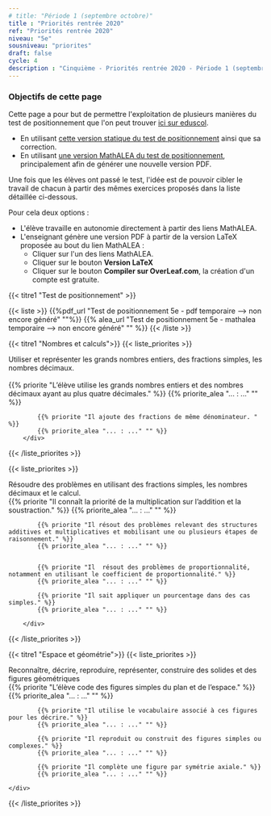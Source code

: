 ```yaml
---
# title: "Période 1 (septembre octobre)"
title : "Priorités rentrée 2020"
ref: "Priorités rentrée 2020"
niveau: "5e"
sousniveau: "priorites"
draft: false
cycle: 4
description : "Cinquième - Priorités rentrée 2020 - Période 1 (septembre octobre)"
---
```


<!-- <h2 class="ui horizontal divider header">Priorités</h2>
<h3 class="ui horizontal divider header">Test de positionnement</h3> -->
### Objectifs de cette page
Cette page a pour but de permettre l'exploitation de plusieurs manières du test de positionnement que l'on peut trouver [ici sur eduscol](https://eduscol.education.fr/cid152895/rentree-2020-priorites-et-positionnement.html#lien1).

* En utilisant [cette version statique du test de positionnement](/pdf/2020-3e-Priorites-Test.pdf) ainsi que sa correction.
* En utilisant [une version MathALEA du test de positionnement](https://coopmaths.fr/exercice.html?ex=4C10-1,nb_questions=3,sup=4&ex=4C10-2,nb_questions=4,sup=5&ex=4C30-1,nb_questions=6,sup=4&ex=4C25-0,nb_questions=2,sup=1&ex=beta5L13-4,nb_questions=5,sup=1&ex=4L10,nb_questions=3,sup=1&ex=4L14-2,nb_questions=6,sup=1&ex=4L14-1,nb_questions=6,sup=true,sup2=4&ex=4L20,nb_questions=5&ex=6P11,nb_questions=1,sup=1&ex=beta4L13-0,nb_questions=1,sup=1&ex=3G20,nb_questions=1,sup=1&ex=4G20,nb_questions=1,sup=1), principalement afin de générer une nouvelle version PDF.

Une fois que les élèves ont passé le test, l'idée est de pouvoir cibler le travail de chacun à partir des mêmes exercices proposés dans la liste détaillée ci-dessous.

Pour cela deux options :
* L'élève travaille en autonomie directement à partir des liens MathALEA.
* L'enseignant génère une version PDF à partir de la version LaTeX proposée au bout du lien MathALEA :
	* Cliquer sur l'un des liens MathALEA.
	* Cliquer sur le bouton **Version LaTeX**
	* Cliquer sur le bouton **Compiler sur OverLeaf.com**, la création d'un compte est gratuite. 


{{< titre1 "Test de positionnement" >}}

{{< liste >}}
	{{%pdf_url "Test de positionnement 5e - pdf temporaire --> non encore généré" ""%}}
	{{% alea_url "Test de positionnement 5e - mathalea temporaire --> non encore généré" "" %}}
{{< /liste >}}


<!-- <h3 class="ui horizontal divider header">Nombres et calculs</h3> -->
{{< titre1 "Nombres et calculs">}}
{{< liste_priorites >}}
	<div class="item">
		<i class="large black chevron circle right icon"></i>
		<div class="header content">Utiliser et représenter les grands nombres entiers, des fractions simples, les nombres décimaux.</div>	
			{{% priorite "L’élève utilise les grands nombres entiers et des nombres décimaux ayant au plus quatre décimales." %}}
			{{% priorite_alea "... : ..." "" %}}

			{{% priorite "Il ajoute des fractions de même dénominateur. " %}}
			{{% priorite_alea "... : ..." "" %}}
		</div>	
{{< /liste_priorites >}}

{{< liste_priorites >}}
	<div class="item">
		<i class="large black chevron circle right icon"></i>
		<div class="header content">Résoudre des problèmes en utilisant des fractions simples, les nombres décimaux et le calcul.</div>	
			{{% priorite "Il connaît la priorité de la multiplication sur l’addition et la soustraction." %}}
			{{% priorite_alea "... : ..." "" %}}

			{{% priorite "Il résout des problèmes relevant des structures additives et multiplicatives et mobilisant une ou plusieurs étapes de raisonnement." %}}
			{{% priorite_alea "... : ..." "" %}}


			{{% priorite "Il  résout des problèmes de proportionnalité, notamment en utilisant le coefficient de proportionnalité." %}}
			{{% priorite_alea "... : ..." "" %}}

			{{% priorite "Il sait appliquer un pourcentage dans des cas simples." %}}
			{{% priorite_alea "... : ..." "" %}}

		</div>	
{{< /liste_priorites >}}

<!-- <h3 class="ui horizontal divider header">Espace et géométrie</h3> -->
{{< titre1 "Espace et géométrie">}}
{{< liste_priorites >}}
	<div class="item">
		<i class="large black chevron circle right icon"></i>
		<div class="header content">Reconnaître, décrire, reproduire, représenter, construire des solides et des figures géométriques</div>	
			{{% priorite "L’élève code des figures simples du plan et de l’espace." %}}
			{{% priorite_alea "... : ..." "" %}}	
			
			{{% priorite "Il utilise le vocabulaire associé à ces figures pour les décrire." %}}
			{{% priorite_alea "... : ..." "" %}}	

			{{% priorite "Il reproduit ou construit des figures simples ou complexes." %}}
			{{% priorite_alea "... : ..." "" %}}	

			{{% priorite "Il complète une figure par symétrie axiale." %}}
			{{% priorite_alea "... : ..." "" %}}	

	</div>	
{{< /liste_priorites >}}

<!-- {{< liste_exercices >}}
	{{% alea_url "..." "" %}}
	{{% alea "..." "" %}}
{{< /liste_exercices >}}



{{< titre "Compléments numériques" >}}

{{< liste >}}
{{< /liste >}} -->